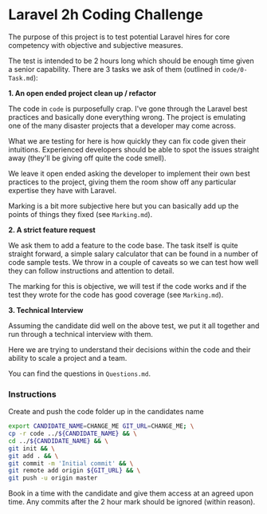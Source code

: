 # Laravel 2h Coding Challenge

The purpose of this project is to test potential Laravel hires for core competency with objective and subjective measures.

The test is intended to be 2 hours long which should be enough time given a senior capability. There are
 3 tasks we ask of them (outlined in `code/0-Task.md`):

**1. An open ended project clean up / refactor**

The code in `code` is purposefully crap. I've gone through the Laravel best practices and basically done everything wrong.
The project is emulating one of the many disaster projects that a developer may come across.

What we are testing for here is how quickly they can fix code given their intuitions. Experienced developers should be 
able to spot the issues straight away (they'll be giving off quite the code smell). 

We leave it open ended asking the developer to implement their own best practices to the project, giving them the room 
show off any particular expertise they have with Laravel.

Marking is a bit more subjective here but you can basically add up the points of things they fixed (see `Marking.md`).

**2. A strict feature request**

We ask them to add a feature to the code base. The task itself is quite straight forward, a simple salary calculator that 
can be found in a number of code sample tests. We throw in a couple of caveats so we can test how well they can follow 
instructions and attention to detail.

The marking for this is objective, we will test if the code works and if the test they wrote for the code has good coverage
(see `Marking.md`).

**3. Technical Interview**

Assuming the candidate did well on the above test, we put it all together and run through a technical interview with them.

Here we are trying to understand their decisions within the code and their ability to scale a project and a team.

You can find the questions in `Questions.md`.


### Instructions

Create and push the code folder up in the candidates name
```bash
export CANDIDATE_NAME=CHANGE_ME GIT_URL=CHANGE_ME; \
cp -r code ../${CANDIDATE_NAME} && \
cd ../${CANDIDATE_NAME} && \
git init && \
git add . && \
git commit -m 'Initial commit' && \
git remote add origin ${GIT_URL} && \
git push -u origin master
```

Book in a time with the candidate and give them access at an agreed upon time. Any commits after the 2 hour mark should 
be ignored (within reason).
